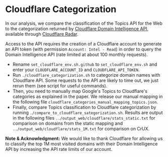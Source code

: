# Cloudflare Categorization

In our analysis, we compare the classification of the Topics API for the Web to
the categorization returned by [Cloudflare Domain Intelligence
API](https://developers.cloudflare.com/api/operations/domain-intelligence-get-multiple-domain-details),
available through [Cloudflare Radar](https://radar.cloudflare.com/).

Access to the API requires the creation of a Cloudflare account to generate an
API token (with permission `Account: Intel - Read`) in order to query the Domain
Intelligence API (rate limited at about 100 monthly requests).
- Rename `set_cloudflare_env.sh.github` to `set_cloudflare_env.sh` and enter
  your `CLOUDFLARE_ACCOUNT_ID` and `CLOUDFLARE_API_TOKEN`.
- Run `./cloudflare_categorization.sh` to categorize domain names with Cloudflare
  API. Some requests to the API are likely to time out, we just rerun them (see
  script for useful commands).
- Then, you need to manually map Google's Topics to Cloudflare's categories as
  explained in the paper. We release our manual mapping in the following file
  `cloudflare_categories_manual_mapping_topics.json`.
- Finally, compare Topics classification to Cloudflare categorization by running
  `./compare_to_cloudflare_sategorization.sh`. Results are output in the
  following files `../output_web/cloudflare/stats_static.txt` for comparison on
  domains from the static mapping and `../output_web/cloudflare/stats_1M.txt`
  for comparison on CrUX.

**Note & Acknowledgment:** We would like to thank Cloudflare for allowing us to
classify the top 1M most visited domains with their Domain Intelligence API by
increasing the API rate limits of our account.